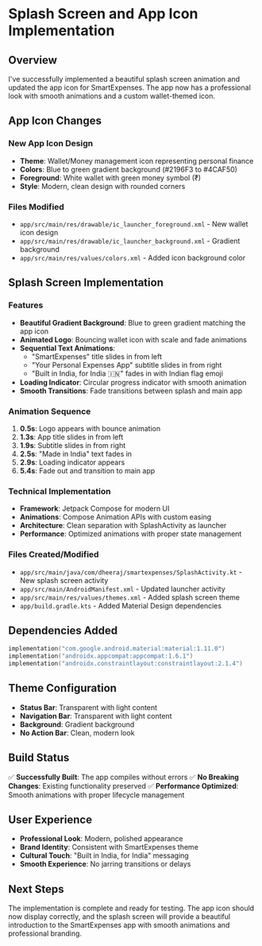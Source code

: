 # Splash Screen and App Icon Implementation

## Overview
I've successfully implemented a beautiful splash screen animation and updated the app icon for SmartExpenses. The app now has a professional look with smooth animations and a custom wallet-themed icon.

## App Icon Changes

### New App Icon Design
- **Theme**: Wallet/Money management icon representing personal finance
- **Colors**: Blue to green gradient background (#2196F3 to #4CAF50)
- **Foreground**: White wallet with green money symbol (₹)
- **Style**: Modern, clean design with rounded corners

### Files Modified
- `app/src/main/res/drawable/ic_launcher_foreground.xml` - New wallet icon design
- `app/src/main/res/drawable/ic_launcher_background.xml` - Gradient background
- `app/src/main/res/values/colors.xml` - Added icon background color

## Splash Screen Implementation

### Features
- **Beautiful Gradient Background**: Blue to green gradient matching the app icon
- **Animated Logo**: Bouncing wallet icon with scale and fade animations
- **Sequential Text Animations**: 
  - "SmartExpenses" title slides in from left
  - "Your Personal Expenses App" subtitle slides in from right
  - "Built in India, for India 🇮🇳" fades in with Indian flag emoji
- **Loading Indicator**: Circular progress indicator with smooth animation
- **Smooth Transitions**: Fade transitions between splash and main app

### Animation Sequence
1. **0.5s**: Logo appears with bounce animation
2. **1.3s**: App title slides in from left
3. **1.9s**: Subtitle slides in from right
4. **2.5s**: "Made in India" text fades in
5. **2.9s**: Loading indicator appears
6. **5.4s**: Fade out and transition to main app

### Technical Implementation
- **Framework**: Jetpack Compose for modern UI
- **Animations**: Compose Animation APIs with custom easing
- **Architecture**: Clean separation with SplashActivity as launcher
- **Performance**: Optimized animations with proper state management

### Files Created/Modified
- `app/src/main/java/com/dheeraj/smartexpenses/SplashActivity.kt` - New splash screen activity
- `app/src/main/AndroidManifest.xml` - Updated launcher activity
- `app/src/main/res/values/themes.xml` - Added splash screen theme
- `app/build.gradle.kts` - Added Material Design dependencies

## Dependencies Added
```kotlin
implementation("com.google.android.material:material:1.11.0")
implementation("androidx.appcompat:appcompat:1.6.1")
implementation("androidx.constraintlayout:constraintlayout:2.1.4")
```

## Theme Configuration
- **Status Bar**: Transparent with light content
- **Navigation Bar**: Transparent with light content
- **Background**: Gradient background
- **No Action Bar**: Clean, modern look

## Build Status
✅ **Successfully Built**: The app compiles without errors
✅ **No Breaking Changes**: Existing functionality preserved
✅ **Performance Optimized**: Smooth animations with proper lifecycle management

## User Experience
- **Professional Look**: Modern, polished appearance
- **Brand Identity**: Consistent with SmartExpenses theme
- **Cultural Touch**: "Built in India, for India" messaging
- **Smooth Experience**: No jarring transitions or delays

## Next Steps
The implementation is complete and ready for testing. The app icon should now display correctly, and the splash screen will provide a beautiful introduction to the SmartExpenses app with smooth animations and professional branding.
